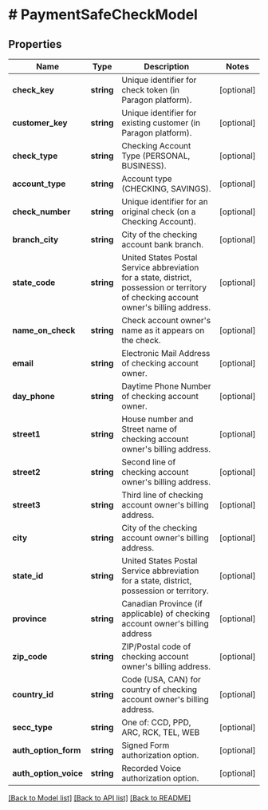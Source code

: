 # # PaymentSafeCheckModel

## Properties

Name | Type | Description | Notes
------------ | ------------- | ------------- | -------------
**check_key** | **string** | Unique identifier for check token (in Paragon platform). | [optional]
**customer_key** | **string** | Unique identifier for existing customer (in Paragon platform). | [optional]
**check_type** | **string** | Checking Account Type (PERSONAL, BUSINESS). | [optional]
**account_type** | **string** | Account type (CHECKING, SAVINGS). | [optional]
**check_number** | **string** | Unique identifier for an original check (on a Checking Account). | [optional]
**branch_city** | **string** | City of the checking account bank branch. | [optional]
**state_code** | **string** | United States Postal Service abbreviation for a state, district, possession or territory of checking account owner&#39;s billing address. | [optional]
**name_on_check** | **string** | Check account owner&#39;s name as it appears on the check. | [optional]
**email** | **string** | Electronic Mail Address of checking account owner. | [optional]
**day_phone** | **string** | Daytime Phone Number of checking account owner. | [optional]
**street1** | **string** | House number and Street name of checking account owner&#39;s billing address. | [optional]
**street2** | **string** | Second line of checking account owner&#39;s billing address. | [optional]
**street3** | **string** | Third line of checking account owner&#39;s billing address. | [optional]
**city** | **string** | City of the checking account owner&#39;s billing address. | [optional]
**state_id** | **string** | United States Postal Service abbreviation for a state, district, possession or territory. | [optional]
**province** | **string** | Canadian Province (if applicable) of checking account owner&#39;s billing address | [optional]
**zip_code** | **string** | ZIP/Postal code of checking account owner&#39;s billing address. | [optional]
**country_id** | **string** | Code (USA, CAN) for country of checking account owner&#39;s billing address. | [optional]
**secc_type** | **string** | One of: CCD, PPD, ARC, RCK, TEL, WEB | [optional]
**auth_option_form** | **string** | Signed Form authorization option. | [optional]
**auth_option_voice** | **string** | Recorded Voice authorization option. | [optional]

[[Back to Model list]](../../README.md#models) [[Back to API list]](../../README.md#endpoints) [[Back to README]](../../README.md)
